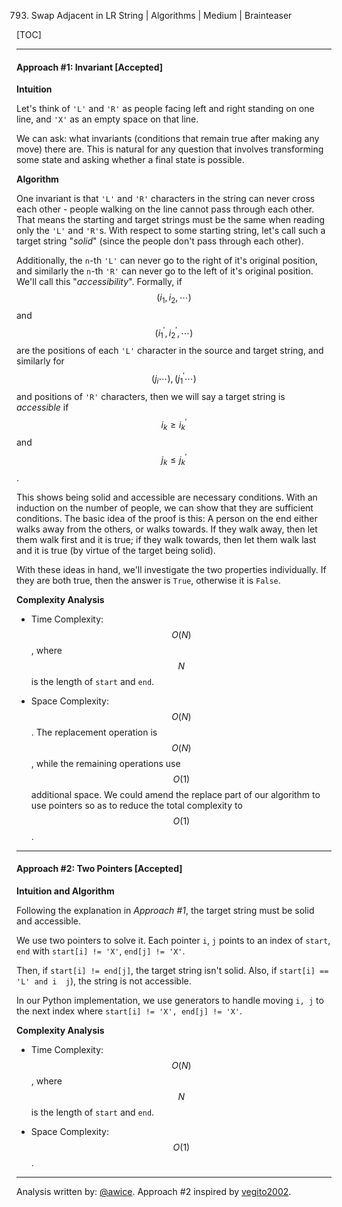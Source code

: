 793. Swap Adjacent in LR String | Algorithms | Medium | Brainteaser

[TOC]

---
#### Approach #1: Invariant [Accepted]

**Intuition**

Let's think of `'L'` and `'R'` as people facing left and right standing on one line, and `'X'` as an empty space on that line.

We can ask: what invariants (conditions that remain true after making any move) there are.  This is natural for any question that involves transforming some state and asking whether a final state is possible.

**Algorithm**

One invariant is that `'L'` and `'R'` characters in the string can never cross each other - people walking on the line cannot pass through each other.  That means the starting and target strings must be the same when reading only the `'L'` and `'R'`s.  With respect to some starting string, let's call such a target string "*solid*" (since the people don't pass through each other).

Additionally, the `n`-th `'L'` can never go to the right of it's original position, and similarly the `n`-th `'R'` can never go to the left of it's original position.  We'll call this "*accessibility*".  Formally, if $$(i_1, i_2, \cdots )$$ and $$(i^{'}_1, i^{'}_2, \cdots )$$ are the positions of each `'L'` character in the source and target string, and similarly for $$(j_i \cdots ), (j^{'}_1 \cdots )$$ and positions of `'R'` characters, then we will say a target string is *accessible* if $$i_k \geq i^{'}_k$$ and $$j_k \leq j^{'}_k$$.

This shows being solid and accessible are necessary conditions.  With an induction on the number of people, we can show that they are sufficient conditions.  The basic idea of the proof is this: A person on the end either walks away from the others, or walks towards.  If they walk away, then let them walk first and it is true; if they walk towards, then let them walk last and it is true (by virtue of the target being solid).

With these ideas in hand, we'll investigate the two properties individually.  If they are both true, then the answer is `True`, otherwise it is `False`.



**Complexity Analysis**

* Time Complexity:  $$O(N)$$, where $$N$$ is the length of `start` and `end`.

* Space Complexity:  $$O(N)$$.  The replacement operation is $$O(N)$$, while the remaining operations use $$O(1)$$ additional space.  We could amend the replace part of our algorithm to use pointers so as to reduce the total complexity to $$O(1)$$.

---

#### Approach #2: Two Pointers [Accepted]

**Intuition and Algorithm**

Following the explanation in *Approach #1*, the target string must be solid and accessible.

We use two pointers to solve it.  Each pointer `i`, `j` points to an index of `start`, `end` with `start[i] != 'X'`, `end[j] != 'X'`.

Then, if `start[i] != end[j]`, the target string isn't solid.  Also, if `start[i] == 'L' and i  j`), the string is not accessible.

In our Python implementation, we use generators to handle moving `i, j` to the next index where `start[i] != 'X', end[j] != 'X'`.



**Complexity Analysis**

* Time Complexity:  $$O(N)$$, where $$N$$ is the length of `start` and `end`.

* Space Complexity:  $$O(1)$$.

---

Analysis written by: [@awice](https://leetcode.com/awice).  Approach #2 inspired by [vegito2002](https://discuss.leetcode.com/post/246144).
